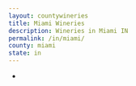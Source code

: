 ```yaml
---
layout: countywineries
title: Miami Wineries
description: Wineries in Miami IN
permalink: /in/miami/
county: miami
state: in
---
```

-

